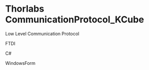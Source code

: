 # Thorlabs CommunicationProtocol_KCube

Low Level Communication Protocol

FTDI

C#

WindowsForm


<img alt="" src="https://user-images.githubusercontent.com/30459885/41837377-395cd440-7898-11e8-84a4-6e359ae36286.png">

<img alt="" src="https://user-images.githubusercontent.com/30459885/41837592-fabbdcf8-7898-11e8-86fb-0eeb13135c0a.png">

<img alt="" src="https://user-images.githubusercontent.com/30459885/41837775-7575bbc6-7899-11e8-8fa9-3d0a04bf3841.png">
